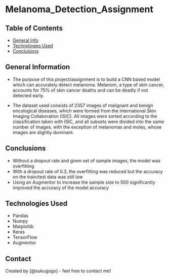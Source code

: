 # Melanoma_Detection_Assignment


## Table of Contents
* [General Info](#general-information)
* [Technologies Used](#technologies-used)
* [Conclusions](#conclusions)

## General Information
- The purpose of this project/assignment is to build a CNN based model which can accurately detect melanoma. Melanom, a type of skin cancer, accounts for 75% of skin cancer deaths and can be deadly if not detected early. 

- The dataset used consists of 2357 images of malignant and benign oncological diseases, which were formed from the International Skin Imaging Collaboration (ISIC). All images were sorted according to the classification taken with ISIC, and all subsets were divided into the same number of images, with the exception of melanomas and moles, whose images are slightly dominant.

## Conclusions
- Without a dropout rate and given set of sample images, the model was overfitting
- With a dropout rate of 0.3, the overfitting was reduced but the accuracy on the train/test data was still low
- Using an Augmentor to increase the sample size to 500 significantly improved the accuracy of the model accuracy


## Technologies Used
- Pandas
- Numpy
- Matplotlib
- Keras
- TensorFlow
- Augmentor


## Contact
Created by [@sukugogo] - feel free to contact me!
